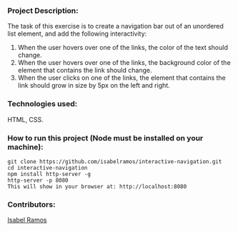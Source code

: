 ### Project Description:

The task of this exercise is to create a navigation bar out of an unordered list element, and add the following interactivity:

1. When the user hovers over one of the links, the color of the text should change.
2. When the user hovers over one of the links, the background color of the element that contains the link should change.
3. When the user clicks on one of the links, the element that contains the link should grow in size by 5px on the left and right.

### Technologies used:

HTML, CSS.

### How to run this project (Node must be installed on your machine):

```
git clone https://github.com/isabelramos/interactive-navigation.git
cd interactive-navigation
npm install http-server -g
http-server -p 8080
This will show in your browser at: http://localhost:8080
```

### Contributors:
[Isabel Ramos](https://github.com/isabelramos)